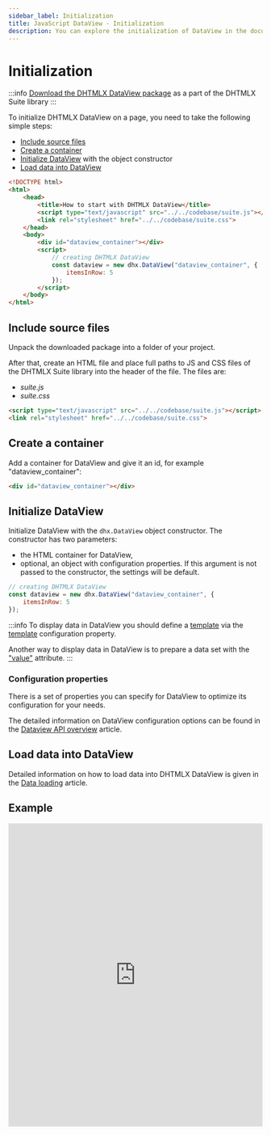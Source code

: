 ```yaml
---
sidebar_label: Initialization
title: JavaScript DataView - Initialization 
description: You can explore the initialization of DataView in the documentation of the DHTMLX JavaScript UI library. Browse developer guides and API reference, try out code examples and live demos, and download a free 30-day evaluation version of DHTMLX Suite.
---
```


# Initialization

:::info
[Download the DHTMLX DataView package](https://dhtmlx.com/docs/products/dhtmlxSuite/download.shtml) as a part of the DHTMLX Suite library
:::

To initialize DHTMLX DataView on a page, you need to take the following simple steps:

- [Include source files](#include-source-files)
- [Create a container](#create-a-container)
- [Initialize DataView](#initialize-dataview) with the object constructor
- [Load data into DataView](#load-data-into-dataview)

~~~html title="index.html"
<!DOCTYPE html>
<html>
    <head>
        <title>How to start with DHTMLX DataView</title>         
        <script type="text/javascript" src="../../codebase/suite.js"></script>
        <link rel="stylesheet" href="../../codebase/suite.css">
    </head>
    <body>
        <div id="dataview_container"></div>
        <script>
            // creating DHTMLX DataView
            const dataview = new dhx.DataView("dataview_container", {
                itemsInRow: 5
            });
        </script>
    </body>
</html>
~~~

## Include source files

Unpack the downloaded package into a folder of your project.

After that, create an HTML file and place full paths to JS and CSS files of the DHTMLX Suite library into the header of the file. The files are:

- *suite.js*
- *suite.css*

~~~html title="index.html"
<script type="text/javascript" src="../../codebase/suite.js"></script>
<link rel="stylesheet" href="../../codebase/suite.css">
~~~

## Create a container

Add a container for DataView and give it an id, for example "dataview_container":

~~~html title="index.html"
<div id="dataview_container"></div>
~~~

## Initialize DataView

Initialize DataView with the `dhx.DataView` object constructor. The constructor has two parameters:

- the HTML container for DataView,
- optional, an object with configuration properties. If this argument is not passed to the constructor, the settings will be default.

~~~js title="index.js"
// creating DHTMLX DataView
const dataview = new dhx.DataView("dataview_container", {
    itemsInRow: 5
});
~~~

:::info
To display data in DataView you should define a [template](dataview/configuration.md/#template-for-dataview-items) via the [template](dataview/api/dataview_template_config.md) configuration property.

Another way to display data in DataView is to prepare a data set with the ["value"](dataview/data_loading.md/#preparing-data-set) attribute.
:::

### Configuration properties

There is a set of properties you can specify for DataView to optimize its configuration for your needs.

The detailed information on DataView configuration options can be found in the [Dataview API overview](dataview/api/api_overview.md#properties) article.

## Load data into DataView

Detailed information on how to load data into DHTMLX DataView is given in the [Data loading](dataview/data_loading.md) article.

## Example

<iframe src="https://snippet.dhtmlx.com/s547z4xr?mode=js" frameborder="0" class="snippet_iframe" width="100%" height="600"></iframe>


